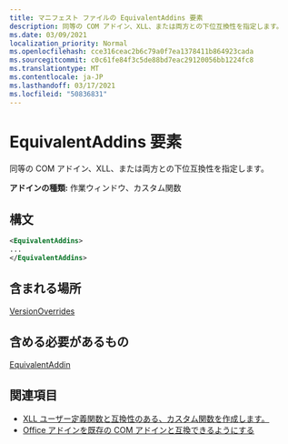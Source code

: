 ```yaml
---
title: マニフェスト ファイルの EquivalentAddins 要素
description: 同等の COM アドイン、XLL、または両方との下位互換性を指定します。
ms.date: 03/09/2021
localization_priority: Normal
ms.openlocfilehash: cce316ceac2b6c79a0f7ea1378411b864923cada
ms.sourcegitcommit: c0c61fe84f3c5de88bd7eac29120056bb1224fc8
ms.translationtype: MT
ms.contentlocale: ja-JP
ms.lasthandoff: 03/17/2021
ms.locfileid: "50836831"
---
```

# <a name="equivalentaddins-element"></a>EquivalentAddins 要素

同等の COM アドイン、XLL、または両方との下位互換性を指定します。

**アドインの種類:** 作業ウィンドウ、カスタム関数

## <a name="syntax"></a>構文

```XML
<EquivalentAddins>
...  
</EquivalentAddins>  
```

## <a name="contained-in"></a>含まれる場所

[VersionOverrides](versionoverrides.md)

## <a name="must-contain"></a>含める必要があるもの

[EquivalentAddin](equivalentaddin.md)

## <a name="see-also"></a>関連項目

- [XLL ユーザー定義関数と互換性のある、カスタム関数を作成します。](../../excel/make-custom-functions-compatible-with-xll-udf.md)
- [Office アドインを既存の COM アドインと互換できるようにする](../../develop/make-office-add-in-compatible-with-existing-com-add-in.md)